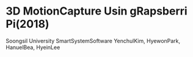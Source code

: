 # 3D MotionCapture Usin gRapsberri Pi(2018)

Soongsil University SmartSystemSoftware
YenchulKim, HyewonPark, HanuelBea, HyeinLee
